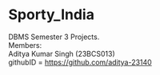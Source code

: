 # Sporty_India<br>
DBMS Semester 3 Projects.<br>
Members: <br>
  Aditya Kumar Singh (23BCS013)<br>
  githubID = https://github.com/aditya-23140<br>
